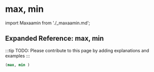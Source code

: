 # max, min

import Maxaamin from './_maxaamin.md';

<Maxaamin />

## Expanded Reference: max, min

:::tip
TODO: Please contribute to this page by adding explanations and examples
:::

```lisp
(max, min )
```

